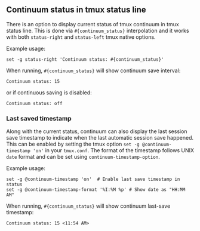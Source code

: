 ## Continuum status in tmux status line

There is an option to display current status of tmux continuum in tmux status
line. This is done via `#{continuum_status}` interpolation and it works with
both `status-right` and `status-left` tmux native options.

Example usage:

    set -g status-right 'Continuum status: #{continuum_status}'

When running, `#{continuum_status}` will show continuum save interval:

    Continuum status: 15

or if continuous saving is disabled:

    Continuum status: off

### Last saved timestamp

Along with the current status, continuum can also display the last session save
timestamp to indicate when the last automatic session save happened. This can be
enabled by setting the tmux option `set -g @continuum-timestamp 'on'` in your
`tmux.conf`. The format of the timestamp follows UNIX `date` format and can be
set using `continuum-timestamp-option`.

Example usage:

    set -g @continuum-timestamp 'on'  # Enable last save timestamp in status
    set -g @continuum-timestamp-format '%I:%M %p' # Show date as "HH:MM AM"

When running, `#{continuum_status}` will show continuum last-save timestamp:

    Continuum status: 15 <11:54 AM>
